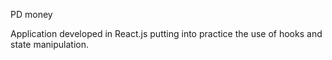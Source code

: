 PD money

Application developed in React.js putting into practice the use of hooks and state manipulation.
